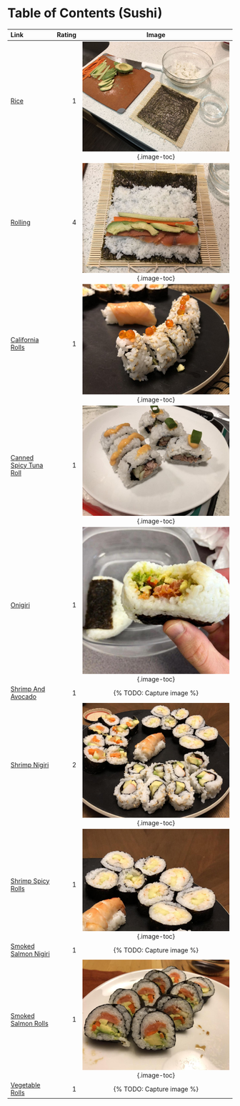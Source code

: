 # Table of Contents (Sushi)

| Link                                                  | Rating | Image                                                                   |
|:------------------------------------------------------|-------:|:-----------------------------------------------------------------------:|
| [Rice](./_rice.md)                                    | 1      | ![_rice.jpg](./_rice.jpg){.image-toc}                                   |
| [Rolling](./_rolling.md)                              | 4      | ![_rolling.jpg](./_rolling.jpg){.image-toc}                             |
| [California Rolls](./california_rolls.md)             | 1      | ![california_rolls.jpeg](./california_rolls.jpeg){.image-toc}           |
| [Canned Spicy Tuna Roll](./canned_spicy_tuna_roll.md) | 1      | ![canned_spicy_tuna_roll.jpg](./canned_spicy_tuna_roll.jpg){.image-toc} |
| [Onigiri](./onigiri.md)                               | 1      | ![onigiri.jpg](./onigiri.jpg){.image-toc}                               |
| [Shrimp And Avocado](./shrimp_and_avocado.md)         | 1      | {% TODO: Capture image %}                                               |
| [Shrimp Nigiri](./shrimp_nigiri.md)                   | 2      | ![shrimp_nigiri.jpeg](./shrimp_nigiri.jpeg){.image-toc}                 |
| [Shrimp Spicy Rolls](./shrimp_spicy_rolls.md)         | 1      | ![shrimp_spicy_rolls.jpeg](./shrimp_spicy_rolls.jpeg){.image-toc}       |
| [Smoked Salmon Nigiri](./smoked_salmon_nigiri.md)     | 1      | {% TODO: Capture image %}                                               |
| [Smoked Salmon Rolls](./smoked_salmon_rolls.md)       | 1      | ![smoked_salmon_rolls.jpg](./smoked_salmon_rolls.jpg){.image-toc}       |
| [Vegetable Rolls](./vegetable_rolls.md)               | 1      | {% TODO: Capture image %}                                               |
